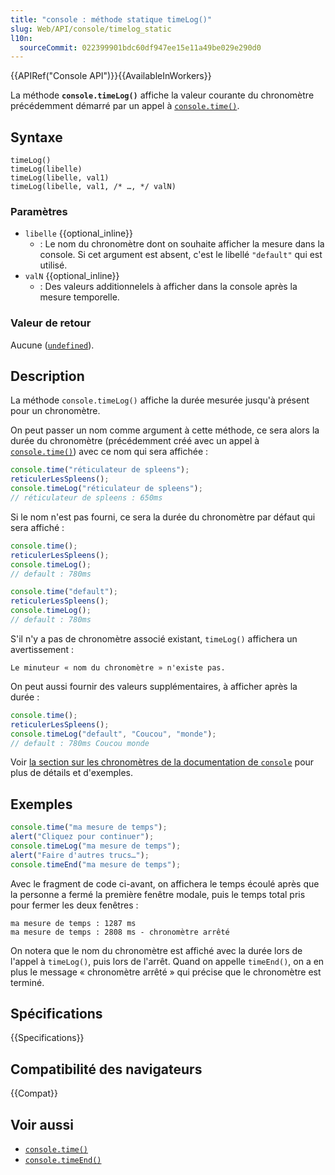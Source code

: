 ```yaml
---
title: "console : méthode statique timeLog()"
slug: Web/API/console/timelog_static
l10n:
  sourceCommit: 022399901bdc60df947ee15e11a49be029e290d0
---
```


{{APIRef("Console API")}}{{AvailableInWorkers}}

La méthode **`console.timeLog()`** affiche la valeur courante du chronomètre précédemment démarré par un appel à [`console.time()`](/fr/docs/Web/API/console/time_static).

## Syntaxe

```js-nolint
timeLog()
timeLog(libelle)
timeLog(libelle, val1)
timeLog(libelle, val1, /* …, */ valN)
```

### Paramètres

- `libelle` {{optional_inline}}
  - : Le nom du chronomètre dont on souhaite afficher la mesure dans la console. Si cet argument est absent, c'est le libellé `"default"` qui est utilisé.
- `valN` {{optional_inline}}
  - : Des valeurs additionnelels à afficher dans la console après la mesure temporelle.

### Valeur de retour

Aucune ([`undefined`](/fr/docs/Web/JavaScript/Reference/Global_Objects/undefined)).

## Description

La méthode `console.timeLog()` affiche la durée mesurée jusqu'à présent pour un chronomètre.

On peut passer un nom comme argument à cette méthode, ce sera alors la durée du chronomètre (précédemment créé avec un appel à [`console.time()`](/fr/docs/Web/API/console/time_static)) avec ce nom qui sera affichée&nbsp;:

```js
console.time("réticulateur de spleens");
reticulerLesSpleens();
console.timeLog("réticulateur de spleens");
// réticulateur de spleens : 650ms
```

Si le nom n'est pas fourni, ce sera la durée du chronomètre par défaut qui sera affiché&nbsp;:

```js
console.time();
reticulerLesSpleens();
console.timeLog();
// default : 780ms
```

```js
console.time("default");
reticulerLesSpleens();
console.timeLog();
// default : 780ms
```

S'il n'y a pas de chronomètre associé existant, `timeLog()` affichera un avertissement&nbsp;:

```plain
Le minuteur « nom du chronomètre » n'existe pas.
```

On peut aussi fournir des valeurs supplémentaires, à afficher après la durée&nbsp;:

```js
console.time();
reticulerLesSpleens();
console.timeLog("default", "Coucou", "monde");
// default : 780ms Coucou monde
```

Voir [la section sur les chronomètres de la documentation de `console`](/fr/docs/Web/API/console#chronométrage) pour plus de détails et d'exemples.

## Exemples

```js
console.time("ma mesure de temps");
alert("Cliquez pour continuer");
console.timeLog("ma mesure de temps");
alert("Faire d'autres trucs…");
console.timeEnd("ma mesure de temps");
```

Avec le fragment de code ci-avant, on affichera le temps écoulé après que la personne a fermé la première fenêtre modale, puis le temps total pris pour fermer les deux fenêtres&nbsp;:

```plain
ma mesure de temps : 1287 ms
ma mesure de temps : 2808 ms - chronomètre arrêté
```

On notera que le nom du chronomètre est affiché avec la durée lors de l'appel à `timeLog()`, puis lors de l'arrêt. Quand on appelle `timeEnd()`, on a en plus le message «&nbsp;chronomètre arrêté&nbsp;» qui précise que le chronomètre est terminé.

## Spécifications

{{Specifications}}

## Compatibilité des navigateurs

{{Compat}}

## Voir aussi

- [`console.time()`](/fr/docs/Web/API/console/time_static)
- [`console.timeEnd()`](/fr/docs/Web/API/console/timeend_static)

